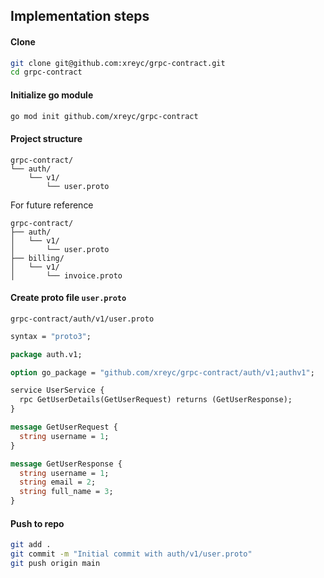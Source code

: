 ## Implementation steps

#### Clone
```bash
git clone git@github.com:xreyc/grpc-contract.git
cd grpc-contract
```

#### Initialize go module
```bash
go mod init github.com/xreyc/grpc-contract
```

#### Project structure
```
grpc-contract/
└── auth/
    └── v1/
        └── user.proto
```

For future reference

```
grpc-contract/
├── auth/
│   └── v1/
│       └── user.proto
├── billing/
│   └── v1/
│       └── invoice.proto
```

#### Create proto file `user.proto`
`grpc-contract/auth/v1/user.proto`
```proto
syntax = "proto3";

package auth.v1;

option go_package = "github.com/xreyc/grpc-contract/auth/v1;authv1";

service UserService {
  rpc GetUserDetails(GetUserRequest) returns (GetUserResponse);
}

message GetUserRequest {
  string username = 1;
}

message GetUserResponse {
  string username = 1;
  string email = 2;
  string full_name = 3;
}
```

#### Push to repo
```bash
git add .
git commit -m "Initial commit with auth/v1/user.proto"
git push origin main
```
